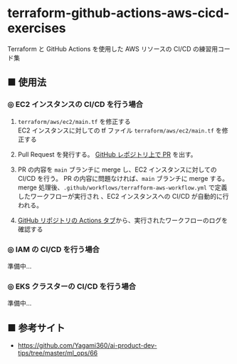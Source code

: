 # terraform-github-actions-aws-cicd-exercises

Terraform と GitHub Actions を使用した AWS リソースの CI/CD の練習用コード集

## ■ 使用法

### ◎ EC2 インスタンスの CI/CD を行う場合

1. `terraform/aws/ec2/main.tf` を修正する<br>
    EC2 インスタンスに対しての tf ファイル `terraform/aws/ec2/main.tf` を修正する

1. Pull Request を発行する。
    [GitHub レポジトリ上で PR](https://github.com/Yagami360/terraform-github-actions-aws-cicd-exercises/pulls) を出す。

1. PR の内容を `main` ブランチに merge し、EC2 インスタンスに対しての CI/CD を行う。
    PR の内容に問題なければ、`main` ブランチに merge する。
    merge 処理後、`.github/workflows/terrafform-aws-workflow.yml` で定義したワークフローが実行され 、EC2 インスタンスへの CI/CD が自動的に行われる。

1. [GitHub リポジトリの Actions タブ](https://github.com/Yagami360/terraform-github-actions-aws-cicd-exercises/actions)から、実行されたワークフローのログを確認する

### ◎ IAM の CI/CD を行う場合

準備中...

### ◎ EKS クラスターの CI/CD を行う場合

準備中...

## ■ 参考サイト
- https://github.com/Yagami360/ai-product-dev-tips/tree/master/ml_ops/66
